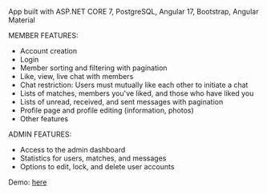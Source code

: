 App built with ASP.NET CORE 7, PostgreSQL, Angular 17, Bootstrap, Angular Material

MEMBER FEATURES:

- Account creation
- Login
- Member sorting and filtering with pagination
- Like, view, live chat with members
- Chat restriction: Users must mutually like each other to initiate a chat
- Lists of matches, members you've liked, and those who have liked you
- Lists of unread, received, and sent messages with pagination
- Profile page and profile editing (information, photos)
- Other features

ADMIN FEATURES:

- Access to the admin dashboard
- Statistics for users, matches, and messages
- Options to edit, lock, and delete user accounts

Demo: [here](https://datinghub.fly.dev/)
